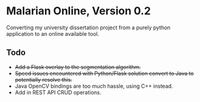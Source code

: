 # Malarian Online, Version 0.2

Converting my university dissertation project from a purely python application to an online available tool. 

## Todo 
* <del>Add a Flask overlay to the segmentation algorithm.</del>
* <del>Speed issues encountered with Python/Flask solution convert to Java to potentially resolve this.</del>
* Java OpenCV bindings are too much hassle, using C++ instead. 
* Add in REST API CRUD operations. 

